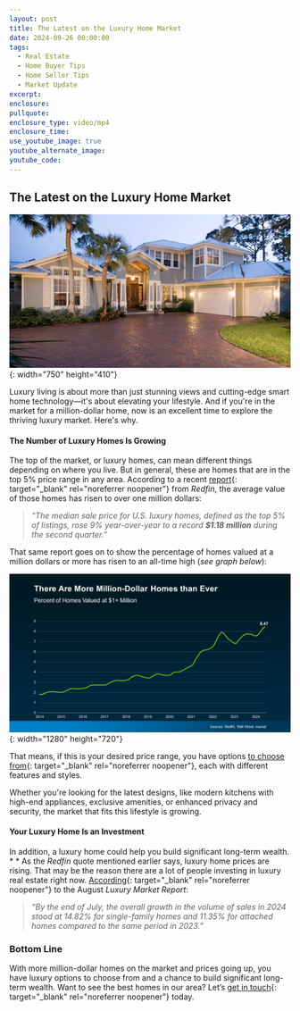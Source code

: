 ```yaml
---
layout: post
title: The Latest on the Luxury Home Market
date: 2024-09-26 00:00:00
tags:
  - Real Estate
  - Home Buyer Tips
  - Home Seller Tips
  - Market Update
excerpt:
enclosure:
pullquote:
enclosure_type: video/mp4
enclosure_time:
use_youtube_image: true
youtube_alternate_image:
youtube_code:
---
```

## **The Latest on the Luxury Home Market**

![The Latest on the Luxury Home Market](/uploads/20240905-the-latest-on-the-luxury-home-market-original.png "The Latest on the Luxury Home Market"){: width="750" height="410"}

Luxury living is about more than just stunning views and cutting-edge smart home technology—it's about elevating your lifestyle. And if you're in the market for a million-dollar home, now is an excellent time to explore the thriving luxury market. Here's why.

#### **The Number of Luxury Homes Is Growing**

The top of the market, or luxury homes, can mean different things depending on where you live. But in general, these are homes that are in the top 5% price range in any area. According to a recent [report](https://www.wsj.com/real-estate/million-dollar-homes-in-america-5f2b4f04){: target="_blank" rel="noreferrer noopener"} from *Redfin*, the average value of those homes has risen to over one million dollars:

> *“The median sale price for U.S. luxury homes, defined as the top 5% of listings, rose 9% year-over-year to a record **$1.18 million** during the second quarter.”*

That same report goes on to show the percentage of homes valued at a million dollars or more has risen to an all-time high (*see graph below*):

![The Number of Luxury Homes Is Growing](/uploads/20240905-there-are-more-million-dollar-homes-than-ever-original.png "The Number of Luxury Homes Is Growing"){: width="1280" height="720"}

That means, if this is your desired price range, you have options [to choose from](https://www.mykcm.com/2024/08/12/are-there-more-homes-for-sale-where-you-live/){: target="_blank" rel="noreferrer noopener"}, each with different features and styles.

Whether you're looking for the latest designs, like modern kitchens with high-end appliances, exclusive amenities, or enhanced privacy and security, the market that fits this lifestyle is growing.

#### **Your Luxury Home Is an Investment**

In addition, a luxury home could help you build significant long-term wealth. * * As the *Redfin* quote mentioned earlier says, luxury home prices are rising. That may be the reason there are a lot of people investing in luxury real estate right now. [According](https://www.luxuryhomemarketing.com/assets/LMR_NorthAmerica.pdf){: target="_blank" rel="noreferrer noopener"} to the August *Luxury Market Report*:

> *“By the end of July, the overall growth in the volume of sales in 2024 stood at 14.82% for single-family homes and 11.35% for attached homes compared to the same period in 2023.”*

### **Bottom Line**

With more million-dollar homes on the market and prices going up, you have luxury options to choose from and a chance to build significant long-term wealth. Want to see the best homes in our area? Let’s [get in touch](https://buyandsellvero.com/properties "Home Valuation"){: target="_blank" rel="noreferrer noopener"} today.

&nbsp;